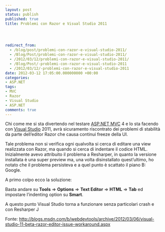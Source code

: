 ```yaml
---
layout: post
status: publish
published: true
title: Problemi con Razor e Visual Studio 2011




redirect_from: 
  - /blog/post/problemi-con-razor-e-visual-studio-2011/
  - /Blog/Post/problemi-con-razor-e-visual-studio-2011/
  - /2012/03/12/problemi-con-razor-e-visual-studio-2011/
  - /Blog/Post/-problemi-con-razor-e-visual-studio-2011
  - /2012/03/12/-problemi-con-razor-e-visual-studio-2011
date: 2012-03-12 17:05:00.000000000 +00:00
categories:
- ASP.NET
tags:
- MVC
- Razor
- Visual Studio
- ASP.NET
comments: true
---
```

<p>Chi come me si sta divertendo nel testare <a title="ASP.NET MVC" href="http://tostring.it/tags/archive/mvc" target="_blank">ASP.NET MVC</a> 4 e lo sta facendo con <a title="Visual Studio" href="http://tostring.it/tags/archive/visual+studio" target="_blank">Visual Studio</a> 2011, avrà sicuramento riscontrato dei problemi di stabilità da parte dell’editor Razor che causa continui freeze della UI.</p>  <p>Tale problema non si verifica ogni qualvolta si cerca di editare una view realizzata con Razor, ma quando si cerca di indentare il codice HTML.    <br />Inizialmente avevo attribuito il problema a Resharper, in quanto la versione installata è una super preview ma, una volta disinstallato quest’ultimo, ho notato che il problema persisteva e a quel punto è scattato il piano B: Google.</p>  <p>A primo colpo ecco la soluzione:</p>  <p>Basta andare su <strong>Tools</strong> =&gt; <strong>Options</strong> =&gt; <strong>Text Editor</strong> =&gt; <strong>HTML</strong> =&gt; <strong>Tab</strong> ed impostare l’indenting option su <strong>Smart</strong>.</p>  <p>A questo punto Visual Studio torna a funzionare senza particolari crash e con Resharper J</p>  <p>Fonte: <a href="http://blogs.msdn.com/b/webdevtools/archive/2012/03/06/visual-studio-11-beta-razor-editor-issue-workaround.aspx">http://blogs.msdn.com/b/webdevtools/archive/2012/03/06/visual-studio-11-beta-razor-editor-issue-workaround.aspx</a></p>
